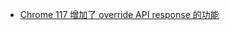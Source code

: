 - [Chrome 117 增加了 override API response 的功能](https://developer.chrome.com/blog/new-in-devtools-117/#overrides)